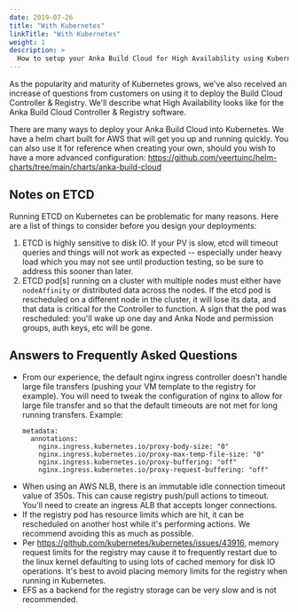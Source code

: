 ```yaml
---
date: 2019-07-26
title: "With Kubernetes"
linkTitle: "With Kubernetes"
weight: 1
description: >
  How to setup your Anka Build Cloud for High Availability using Kubernetes
---
```


As the popularity and maturity of Kubernetes grows, we've also received an increase of questions from customers on using it to deploy the Build Cloud Controller & Registry. We'll describe what High Availability looks like for the Anka Build Cloud Controller & Registry software.

There are many ways to deploy your Anka Build Cloud into Kubernetes. We have a helm chart built for AWS that will get you up and running quickly. You can also use it for reference when creating your own, should you wish to have a more advanced configuration: https://github.com/veertuinc/helm-charts/tree/main/charts/anka-build-cloud

## Notes on ETCD

Running ETCD on Kubernetes can be problematic for many reasons. Here are a list of things to consider before you design your deployments:

1. ETCD is highly sensitive to disk IO. If your PV is slow, etcd will timeout queries and things will not work as expected -- especially under heavy load which you may not see until production testing, so be sure to address this sooner than later.
2. ETCD pod\[s] running on a cluster with multiple nodes must either have `nodeAffinity` or distributed data across the nodes. If the etcd pod is rescheduled on a different node in the cluster, it will lose its data, and that data is critical for the Controller to function. A sign that the pod was rescheduled: you'll wake up one day and Anka Node and permission groups, auth keys, etc will be gone.

<!-- Our [Getting Started GitHub Repository](https://github.com/veertuinc/getting-started/tree/master#anka-build-cloud--kubernetes-anka_build_cloudkubernetes) has a few scripts available to help you run the Anka Build Cloud on your macOS device using [minikube](https://kubernetes.io/docs/setup/learning-environment/minikube/). These scripts will generate the necessary YAML you can use to deploy it into your minikube (We cannot guarantee they will work properly outside of minikube and recommend against production use). You may, of course, choose to use Deployments instead of our Statefulsets and even split your controller and registry into separate pods.

The YAML we generate includes:

- A namespace and context for Anka
- 3 ETCD pods
- 2 Build Cloud pods, each with two containers housing the Controller and Registry
- A shared volume for both Registry containers so they see the same VM Templates and Tags
- Load Balancers for each service

Here is a visual diagram for this:

{{< rawhtml >}}<center>{{< /rawhtml >}}
![installer with pkg]({{< siteurl >}}images/kubernetes-anka-build-cloud-ha-diagram.png)
{{< rawhtml >}}</center>{{< /rawhtml >}}

We must mention that the differences between how our customers have deployed Kubernetes (AWS vs. google cloud vs. self-hosted) can require significant changes from the examples we provide. We've kept our examples simple to show the configuration and the necessary connections between components. For example, exposing your load balancer for the Controller service on the network may not be required (internal DNS might be available since your CI/CD tool is also inside of Kubernetes). Or, it may require approval and a specific process due to security.

> We recommend communicating with your DevOps/Kubernetes team to handle anything missing.

Once it's up and running, you can [join your nodes to the Controller load balancer IP/hostname.]({{< relref "anka-build-cloud/getting-started/preparing-and-joining-your-nodes.md" >}})

> You will also need to expose the Registry load balancer if you want to connect your laptop to push new VM Templates or Tags. -->

## Answers to Frequently Asked Questions

- From our experience, the default nginx ingress controller doesn't handle large file transfers (pushing your VM template to the registry for example). You will need to tweak the configuration of nginx to allow for large file transfer and so that the default timeouts are not met for long running transfers. Example:
    ```
    metadata:
      annotations:
        nginx.ingress.kubernetes.io/proxy-body-size: "0"
        nginx.ingress.kubernetes.io/proxy-max-temp-file-size: "0"
        nginx.ingress.kubernetes.io/proxy-buffering: "off"
        nginx.ingress.kubernetes.io/proxy-request-buffering: "off"
    ```
- When using an AWS NLB, there is an immutable idle connection timeout value of 350s. This can cause registry push/pull actions to timeout. You'll need to create an ingress ALB that accepts longer connections.
- If the registry pod has resource limits which are hit, it can be rescheduled on another host while it's performing actions. We recommend avoiding this as much as possible.
- Per https://github.com/kubernetes/kubernetes/issues/43916, memory request limits for the registry may cause it to frequently restart due to the linux kernel defaulting to using lots of cached memory for disk IO operations. It's best to avoid placing memory limits for the registry when running in Kubernetes.
- EFS as a backend for the registry storage can be very slow and is not recommended.